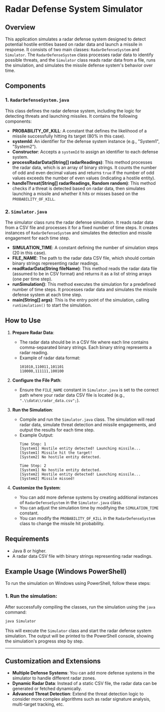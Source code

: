 # Radar Defense System Simulator

## Overview
This application simulates a radar defense system designed to detect potential hostile entities based on radar data and launch a missile in response. It consists of two main classes: `RadarDefenseSystem` and `Simulator`. The `RadarDefenseSystem` class processes radar data to identify possible threats, and the `Simulator` class reads radar data from a file, runs the simulation, and simulates the missile defense system's behavior over time.

## Components

### 1. `RadarDefenseSystem.java`
This class defines the radar defense system, including the logic for detecting threats and launching missiles. It contains the following components:

- **PROBABILITY_OF_KILL**: A constant that defines the likelihood of a missile successfully hitting its target (80% in this case).
- **systemId**: An identifier for the defense system instance (e.g., "System1", "System2").
- **Constructor**: Accepts a `systemId` to assign an identifier to each defense system.
- **processRadarData(String[] radarReadings)**: This method processes the radar data, which is an array of binary strings. It counts the number of odd and even decimal values and returns `true` if the number of odd values exceeds the number of even values (indicating a hostile entity).
- **handleThreat(String[] radarReadings, Random random)**: This method checks if a threat is detected based on radar data, then simulates launching a missile and whether it hits or misses based on the `PROBABILITY_OF_KILL`.

### 2. `Simulator.java`
The simulator class runs the radar defense simulation. It reads radar data from a CSV file and processes it for a fixed number of time steps. It creates instances of `RadarDefenseSystem` and simulates the detection and missile engagement for each time step.

- **SIMULATION_TIME**: A constant defining the number of simulation steps (20 in this case).
- **FILE_NAME**: The path to the radar data CSV file, which should contain binary strings representing radar readings.
- **readRadarData(String fileName)**: This method reads the radar data file (assumed to be in CSV format) and returns it as a list of string arrays (one per time step).
- **runSimulation()**: This method executes the simulation for a predefined number of time steps. It processes radar data and simulates the missile defense system at each time step.
- **main(String[] args)**: This is the entry point of the simulation, calling `runSimulation()` to start the simulation.

## How to Use

1. **Prepare Radar Data**:
   - The radar data should be in a CSV file where each line contains comma-separated binary strings. Each binary string represents a radar reading.
   - Example of radar data format:
     ```
     101010,110011,101101
     110000,111111,100100
     ```

2. **Configure the File Path**:
   - Ensure the `FILE_NAME` constant in `Simulator.java` is set to the correct path where your radar data CSV file is located (e.g., ` ".\\data\\radar_data.csv";`).

3. **Run the Simulation**:
   - Compile and run the `Simulator.java` class. The simulation will read radar data, simulate threat detection and missile engagements, and output the results for each time step.
   - Example Output:
     ```
     Time Step: 1
     [System1] Hostile entity detected! Launching missile...
     [System1] Missile hit the target!
     [System2] No hostile entity detected.
     
     Time Step: 2
     [System1] No hostile entity detected.
     [System2] Hostile entity detected! Launching missile...
     [System2] Missile missed!
     ```

4. **Customize the System**:
   - You can add more defense systems by creating additional instances of `RadarDefenseSystem` in the `Simulator.java` class.
   - You can adjust the simulation time by modifying the `SIMULATION_TIME` constant.
   - You can modify the `PROBABILITY_OF_KILL` in the `RadarDefenseSystem` class to change the missile hit probability.

## Requirements

- Java 8 or higher.
- A radar data CSV file with binary strings representing radar readings.

## Example Usage (Windows PowerShell)

To run the simulation on Windows using PowerShell, follow these steps:

### 1. Run the simulation:
After successfully compiling the classes, run the simulation using the `java` command:

   ```powershell
   java Simulator
   ```

This will execute the `Simulator` class and start the radar defense system simulation. The output will be printed to the PowerShell console, showing the simulation's progress step by step.

---

## Customization and Extensions

- **Multiple Defense Systems**: You can add more defense systems in the simulator to handle different radar zones.
- **Dynamic Radar Data**: Instead of a static CSV file, the radar data can be generated or fetched dynamically.
- **Advanced Threat Detection**: Extend the threat detection logic to consider more complex algorithms such as radar signature analysis, multi-target tracking, etc.
